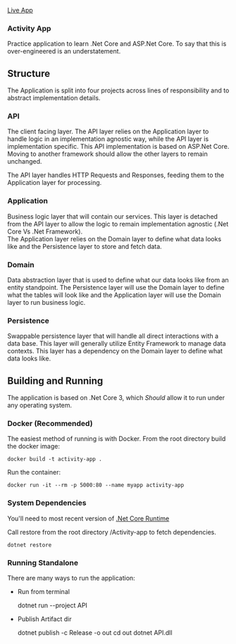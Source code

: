 [Live App](http://dotnetcoreapp.us-east-1.elasticbeanstalk.com/)

### Activity App
Practice application to learn .Net Core and ASP.Net Core.  To say that this is
over-engineered is an understatement.

## Structure
The Application is split into four projects across lines of responsibility and 
to abstract implementation details.

### API
The client facing layer.  The API layer relies on the Application layer to handle logic
in an implementation agnostic way, while the API layer is implementation specific.  This
API implementation is based on ASP.Net Core.  Moving to another framework should
allow the other layers to remain unchanged.

The API layer handles HTTP Requests and Responses, feeding them to the Application
layer for processing.

### Application
Business logic layer that will contain our services.  This layer is detached from the API
layer to allow the logic to remain implementation agnostic (.Net Core Vs .Net Framework).  
The Application layer relies on the Domain layer to define what data looks like and the
Persistence layer to store and fetch data.

### Domain
Data abstraction layer that is used to define what our data looks like from an entity
standpoint.  The Persistence layer will use the Domain layer to define what the tables
will look like and the Application layer will use the Domain layer to run business 
logic.

### Persistence
Swappable persistence layer that will handle all direct interactions with a data base.  This layer will 
generally utilize Entity Framework to manage data contexts.  This layer has a dependency
on the Domain layer to define what data looks like.

## Building and Running
The application is based on .Net Core 3, which _Should_ allow it to run under
any operating system.

### Docker (Recommended)
The easiest method of running is with Docker.  From the root directory build the 
docker image:

    docker build -t activity-app .
    
Run the container:

    docker run -it --rm -p 5000:80 --name myapp activity-app

### System Dependencies
You'll need to most recent version of [.Net Core Runtime](https://dotnet.microsoft.com/download)

Call restore from the root directory /Activity-app to fetch dependencies.

    dotnet restore
    
### Running Standalone
There are many ways to run the application:

- Run from terminal
    
    
    dotnet run --project API

- Publish Artifact dir


    dotnet publish -c Release -o out
    cd out
    dotnet API.dll

